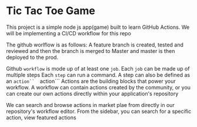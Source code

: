 # Tic Tac Toe Game

This project is a simple node js app(game) built to learn GitHub Actions. We will be implementing a CI/CD workflow for this repo

The github worlflow is as follows: A feature branch is created, tested and reviewed and then the branch is merged to 
Master and master is then deployed to the prod.

Github ```workflow``` is mode up of at least one ```job```.
Each ```job``` can be made up of multiple steps
Each ```step``` can run a command. A step can also be defined as an ```action`` 
```action``` Actions are the building blocks that power your workflow. A workflow can contain actions created by the community, or you can create our own actions directly within your application's repository

We can search and browse actions in market plae from directly in our repository's workflow editor. From the sidebar, you can search for a specific action, view featured actions